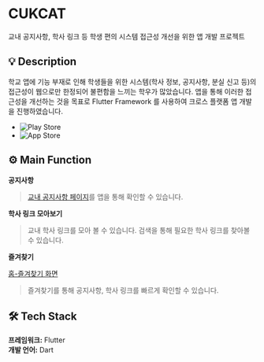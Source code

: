 # CUKCAT
교내 공지사항, 학사 링크 등 학생 편의 시스템 접근성 개선을 위한 앱 개발 프로젝트

## 💡 Description
학교 앱에 기능 부재로 인해 학생들을 위한 시스템(학사 정보, 공지사항, 분실 신고 등)의 접근성이 웹으로만 한정되어 불편함을 느끼는 학우가 많았습니다.
앱을 통해 이러한 접근성을 개선하는 것을 목표로 Flutter Framework 를 사용하여 크로스 플랫폼 앱 개발을 진행하였습니다.

- ![Play Store](https://play.google.com/store/apps/details?id=com.bluppy.Cuk&hl=en_US&gl=US)
- ![App Store](https://apps.apple.com/kr/app/cukcat/id1213814363)


## ⚙ Main Function
**공지사항**

> [교내 공지사항 페이지](https://www.catholic.ac.kr/front/boardlist.do?cmsDirPkid=2053&cmsLocalPkid=1)를 앱을 통해 확인할 수 있습니다.

**학사 링크 모아보기**



> 교내 학사 링크를 모아 볼 수 있습니다. 검색을 통해 필요한 학사 링크를 찾아볼 수 있습니다.

**즐겨찾기**

[홈-즐겨찾기 화면](https://drive.google.com/file/d/1imZVCunf6GJMd4MqZTMJSGXZVkN08DHh/view?usp=sharing)

> 즐겨찾기를 통해 공지사항, 학사 링크를 빠르게 확인할 수 있습니다.


## 🛠 Tech Stack

<strong>프레임워크:</strong> Flutter<br>
<strong>개발 언어:</strong> Dart<br>
